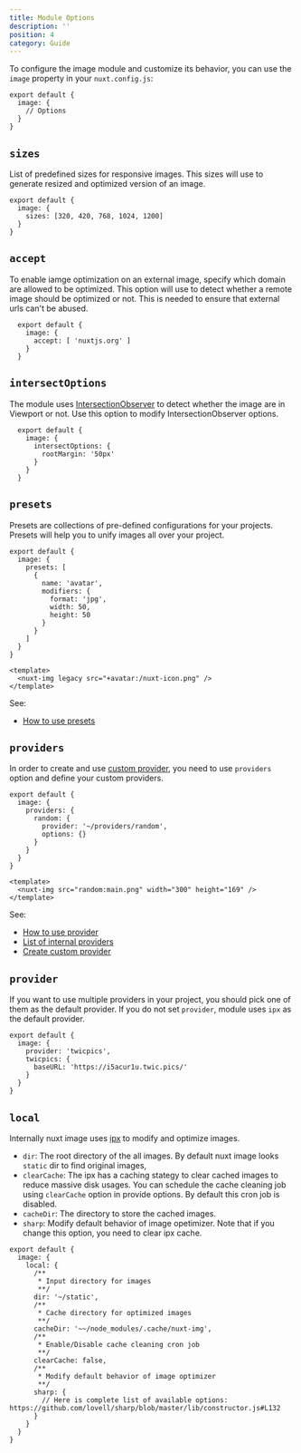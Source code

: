 ```yaml
---
title: Module Options
description: ''
position: 4
category: Guide
---
```


To configure the image module and customize its behavior, you can use the `image` property in your `nuxt.config.js`:

```js{}[nuxt.config.js]
export default {
  image: {
    // Options
  }
}
```

## `sizes`

List of predefined sizes for responsive images. This sizes will use to generate resized and optimized version of an image.

```js{}[nuxt.config.js]
export default {
  image: {
    sizes: [320, 420, 768, 1024, 1200]
  }
}

```

## `accept`

To enable iamge optimization on an external image, specify which domain are allowed to be optimized. This option will use to detect whether a remote image should be optimized or not. This is needed to ensure that external urls can't be abused.

```js{}[nuxt.config.js]
  export default {
    image: {
      accept: [ 'nuxtjs.org' ]
    }
  }
```

## `intersectOptions`

The module uses [IntersectionObserver](https://developer.mozilla.org/en-US/docs/Web/API/Intersection_Observer_API) to detect whether the image are in Viewport or not. Use this option to modify IntersectionObserver options.

```js{}[nuxt.config.js]
  export default {
    image: {
      intersectOptions: {
        rootMargin: '50px'
      }
    }
  }
```

## `presets`

Presets are collections of pre-defined configurations for your projects. Presets will help you to unify images all over your project.

<code-group>
  <code-block label="nuxt.config.js" active>

  ```js{}[nuxt.config.js]
  export default {
    image: {
      presets: [
        {
          name: 'avatar',
          modifiers: {
            format: 'jpg',
            width: 50,
            height: 50
          }
        }
      ]
    }
  }
  ```
  </code-block>
  <code-block label="index.vue">

  ```vue{}[index.vue]
  <template>
    <nuxt-img legacy src="+avatar:/nuxt-icon.png" />
  </template>
  ```

  </code-block>
  <code-block label="Preview">

  <div class="text-center p-4 bg-gray-800 rounded-b-md">
    <nuxt-img legacy src="+avatar:/nuxt-icon.png"></nuxt-img>
  </div>

  </code-block>
</code-group>

See:
- [How to use presets](/nuxt-img#preset)

## `providers`

In order to create and use [custom provider](/custom-provider), you need to use `providers` option and define your custom providers.

<code-group>
  <code-block label="nuxt.config.js" active>

  ```js{}[nuxt.config.js]
  export default {
    image: {
      providers: {
        random: {
          provider: '~/providers/random',
          options: {}
        }
      }
    }
  }
  ```
  </code-block>
  <code-block label="index.vue">

  ```vue{}[index.vue]
  <template>
    <nuxt-img src="random:main.png" width="300" height="169" />
  </template>
  ```

  </code-block>
</code-group>

<!-- writing custom providers -->
See:
- [How to use provider](/nuxt-img#provider)
- [List of internal providers](/providers)
- [Create custom provider](/custom-provider)

## `provider`

If you want to use multiple providers in your project, you should pick one of them as the default provider. If you do not set `provider`, module uses `ipx` as the default provider.

```js{}[nuxt.config.js]
export default {
  image: {
    provider: 'twicpics',
    twicpics: {
      baseURL: 'https://i5acur1u.twic.pics/'
    }
  }
}
```

## `local`

Internally nuxt image uses [ipx](https://github.com/nuxt-contrib/ipx) to modify and optimize images.  

- `dir`: The root directory of the all images. By default nuxt image looks `static` dir to find original images, 
- `clearCache`: The ipx has a caching stategy to clear cached images to reduce massive disk usages. You can schedule the cache cleaning job using `clearCache` option in provide options. By default this cron job is disabled.
- `cacheDir`: The directory to store the cached images.
- `sharp`: Modify default behavior of image opetimizer. Note that if you change this option, you need to clear ipx cache.

```js{}[nuxt.config.js]
export default {
  image: {
    local: {
      /**
       * Input directory for images
       **/
      dir: '~/static',
      /**
       * Cache directory for optimized images
       **/
      cacheDir: '~~/node_modules/.cache/nuxt-img',
      /**
       * Enable/Disable cache cleaning cron job
       **/
      clearCache: false,
      /**
       * Modify default behavior of image optimizer
       **/
      sharp: {
        // Here is complete list of available options: https://github.com/lovell/sharp/blob/master/lib/constructor.js#L132
      }
    }
  }
}
```
